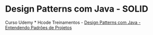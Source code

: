 # Design Patterns com Java - SOLID

Curso Udemy * Hcode Treinamentos -  [Design Patterns com Java - Entendendo Padrões de Projetos](https://www.udemy.com/course/curso-design-patterns-java/)
